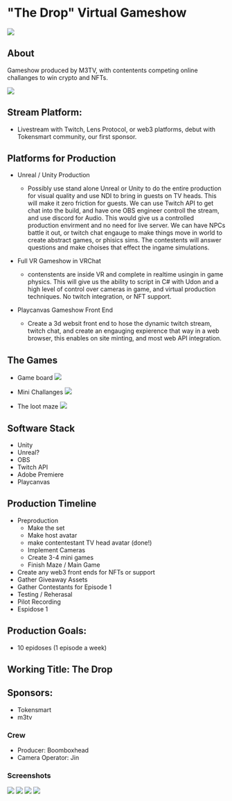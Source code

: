 # "The Drop" Virtual Gameshow

![](https://hackmd.io/_uploads/HJRG5Kwtj.gif)

## About
Gameshow produced by M3TV, with contentents competing online challanges to win crypto and NFTs.

![](https://hackmd.io/_uploads/SyK-9FvKj.png)

## Stream Platform:
- Livestream with Twitch, Lens Protocol, or web3 platforms, debut with Tokensmart community, our first sponsor.

## Platforms for Production
- Unreal / Unity Production
    - Possibly use stand alone Unreal or Unity to do the entire production for visual quality and use NDI to bring in guests on TV heads. This will make it zero friction for guests. We can use Twitch API to get chat into the build, and have one OBS engineer controll the stream, and use discord for Audio. This would give us a controlled production envirment and no need for live server. We can have NPCs battle it out, or twitch chat engauge to make things move in world to create abstract games, or phisics sims. The contestents will answer questions and make choises that effect the ingame simulations.

- Full VR Gameshow in VRChat
    - contenstents are inside VR and complete in realtime usingin in game physics. This will give us the ability to script in C# with Udon and a high level of control over cameras in game, and virtual production techniques. No twitch integration, or NFT support.

- Playcanvas Gameshow Front End
    - Create a 3d websit front end to hose the dynamic twitch stream, twitch chat, and create an engauging expierence that way in a web browser, this enables on site minting, and most web API integration. 

## The Games
- Game board
![](https://hackmd.io/_uploads/S17lycwYs.png)

- Mini Challanges
![](https://hackmd.io/_uploads/H17Z15DFi.png)

- The loot maze
![](https://hackmd.io/_uploads/BJmzkcDKj.png)


## Software Stack
- Unity 
- Unreal?
- OBS
- Twitch API
- Adobe Premiere
- Playcanvas

## Production Timeline
- Preproduction
    - Make the set
    - Make host avatar
    - make contentestant TV head avatar (done!)
    - Implement Cameras
    - Create 3-4 mini games
    - Finish Maze / Main Game
- Create any web3 front ends for NFTs or support
- Gather Giveaway Assets
- Gather Contestants for Episode 1
- Testing / Reherasal
- Pilot Recording
- Espidose 1

## Production Goals:
- 10 epidoses (1 episode a week)

## Working Title: The Drop

## Sponsors:
- Tokensmart
- m3tv

### Crew
- Producer: Boomboxhead
- Camera Operator: Jin

### Screenshots
![](https://hackmd.io/_uploads/BJV1qKPFo.png)
![](https://hackmd.io/_uploads/H1tyqFwFj.png)
![](https://hackmd.io/_uploads/HkA19KDKo.png)
![](https://hackmd.io/_uploads/rJRgctDFi.gif)
